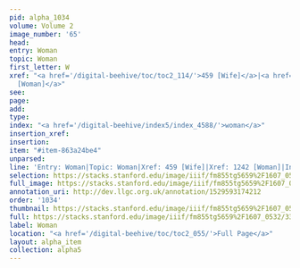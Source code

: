 ```yaml
---
pid: alpha_1034
volume: Volume 2
image_number: '65'
head: 
entry: Woman
topic: Woman
first_letter: W
xref: "<a href='/digital-beehive/toc/toc2_114/'>459 [Wife]</a>|<a href='/digital-beehive/toc/toc2_242/'>1242
  [Woman]</a>"
see: 
page: 
add: 
type: 
index: "<a href='/digital-beehive/index5/index_4588/'>woman</a>"
insertion_xref: 
insertion: 
item: "#item-863a24be4"
unparsed: 
line: 'Entry: Woman|Topic: Woman|Xref: 459 [Wife]|Xref: 1242 [Woman]|Index: woman|#item-863a24be4'
selection: https://stacks.stanford.edu/image/iiif/fm855tg5659%2F1607_0532/333,3218,3003,786/full/0/default.jpg
full_image: https://stacks.stanford.edu/image/iiif/fm855tg5659%2F1607_0532/full/full/0/default.jpg
annotation_uri: http://dev.llgc.org.uk/annotation/1529593174212
order: '1034'
thumbnail: https://stacks.stanford.edu/image/iiif/fm855tg5659%2F1607_0532/333,3218,600,180/250,/0/default.jpg
full: https://stacks.stanford.edu/image/iiif/fm855tg5659%2F1607_0532/333,3218,3003,786/full/0/default.jpg
label: Woman
location: "<a href='/digital-beehive/toc/toc2_055/'>Full Page</a>"
layout: alpha_item
collection: alpha5
---
```

